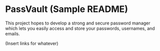# PassVault (Sample README)
This project hopes to develop a strong and secure password manager which lets you easily access and store your passwords, usernames, and emails.

(Insert links for whatever)